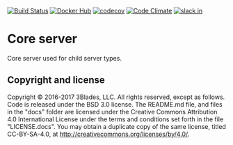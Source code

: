[![Build Status](https://travis-ci.org/3Blades/core-server.svg?branch=master)](https://travis-ci.org/3Blades/core-server)
[![Docker Hub](https://img.shields.io/badge/docker-ready-blue.svg)](https://registry.hub.docker.com/u/3blades/core-server)
[![codecov](https://codecov.io/gh/3Blades/core-server/branch/master/graph/badge.svg)](https://codecov.io/gh/3Blades/core-server)
[![Code Climate](https://codeclimate.com/github/3Blades/core-server/badges/gpa.svg)](https://codeclimate.com/github/3Blades/core-server)
[![slack in](https://slack.3blades.io/badge.svg)](https://slack.3blades.io)

# Core server

Core server used for child server types.

## Copyright and license

Copyright © 2016-2017 3Blades, LLC. All rights reserved, except as follows. Code
is released under the BSD 3.0 license. The README.md file, and files in the
"docs" folder are licensed under the Creative Commons Attribution 4.0
International License under the terms and conditions set forth in the file
"LICENSE.docs". You may obtain a duplicate copy of the same license, titled
CC-BY-SA-4.0, at http://creativecommons.org/licenses/by/4.0/.
